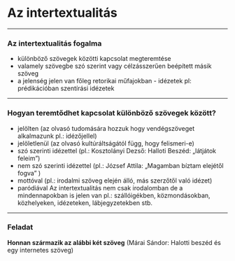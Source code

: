 # Az intertextualitás
---

### Az intertextualitás fogalma
- különböző szövegek közötti kapcsolat megteremtése
- valamely szövegbe szó szerint vagy célzásszerűen beépített másik szöveg
- a jelenség jelen van főleg retorikai műfajokban - idézetek pl: prédikációban szentírási idézetek

---

### Hogyan teremtődhet kapcsolat különböző szövegek között?
- jelölten (az olvasó tudomására hozzuk hogy vendégszöveget alkalmazunk pl.: idézőjellel)
- jelöletlenül (az olvasó kultúráltságától függ, hogy felismeri-e)
- szó szerinti idézettel (pl.: Kosztolányi Dezső: Halloti Beszéd: „látjátok feleim”)
- nem szó szerinti idézettel (pl.: József Attila: „Magamban bíztam elejétől fogva” )
- mottóval (pl.: irodalmi szöveg elején álló, más szerzőtől való idézet)
- paródiával
Az intertextualitás nem csak irodalomban de a mindennapokban is jelen van pl.: szállóigékben, közmondásokban, közhelyeken, idézeteken, lábjegyzetekben stb.

---

### Feladat
**Honnan származik az alábbi két szöveg**
(Márai Sándor: Halotti beszéd és egy internetes szöveg)

